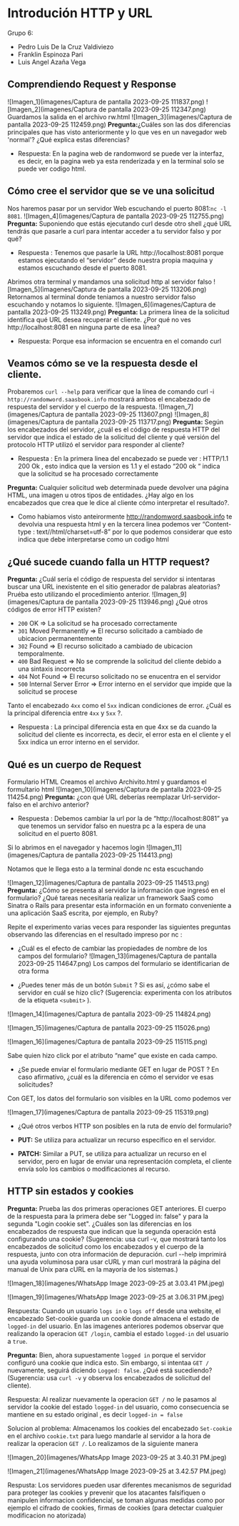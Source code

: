 # Introdución HTTP y URL
Grupo 6:
- Pedro Luis De la Cruz Valdiviezo
- Franklin Espinoza Pari
- Luis Angel Azaña Vega
## Comprendiendo Request y Response
![Imagen_1](imagenes/Captura de pantalla 2023-09-25 111837.png)
![Imagen_2](imagenes/Captura de pantalla 2023-09-25 112347.png)
Guardamos la salida en el archivo rw.html
![Imagen_3](imagenes/Captura de pantalla 2023-09-25 112459.png)
**Pregunta:**¿Cuáles son las dos diferencias principales que has visto anteriormente y lo
que ves en un navegador web 'normal'? ¿Qué explica estas diferencias?
- Respuesta: En la pagina web de randomword se puede ver la interfaz, es decir, en
  la pagina web ya esta renderizada y en la terminal solo se puede ver codigo html.
## Cómo cree el servidor que se ve una solicitud
Nos haremos pasar por un servidor Web escuchando el puerto 8081:`nc -l 8081`.
![Imagen_4](imagenes/Captura de pantalla 2023-09-25 112755.png)
**Pregunta:** Suponiendo que estás ejecutando curl desde otro shell ¿qué URL tendrás
que pasarle a curl para intentar acceder a tu servidor falso y por qué?
- Respuesta : Tenemos que pasarle la URL http://localhost:8081 porque estamos
  ejecutando el “servidor” desde nuestra propia maquina y estamos escuchando
  desde el puerto 8081.

Abrimos otra terminal y mandamos una solicitud http al servidor falso
![Imagen_5](imagenes/Captura de pantalla 2023-09-25 113206.png)
Retornamos al terminal donde teniamos a nuestro servidor falso escuchando y notamos
lo siguiente.
![Imagen_6](imagenes/Captura de pantalla 2023-09-25 113249.png)
**Pregunta:** La primera línea de la solicitud identifica qué URL desea recuperar el cliente.
¿Por qué no ves http://localhost:8081 en ninguna parte de esa línea?
- Respuesta: Porque esa informacion se encuentra en el comando curl

## Veamos cómo se ve la respuesta desde el cliente.
Probaremos `curl --help` para verificar que la línea de comando
curl -i `http://randomword.saasbook.info` mostrará ambos el encabezado de respuesta
del servidor y el cuerpo de la respuesta.
![Imagen_7](imagenes/Captura de pantalla 2023-09-25 113607.png)
![Imagen_8](imagenes/Captura de pantalla 2023-09-25 113717.png)
**Pregunta:** Según los encabezados del servidor, ¿cuál es el código de respuesta HTTP
del servidor que indica el estado de la solicitud del cliente y qué versión del protocolo
HTTP utilizó el servidor para responder al cliente?

- Respuesta : En la primera linea del encabezado se puede ver : HTTP/1.1 200 Ok ,
esto indica que la version es 1.1 y el estado “200 ok “ indica que la solicitud se ha
procesado correctamente

**Pregunta:** Cualquier solicitud web determinada puede devolver una página HTML, una
imagen u otros tipos de entidades. ¿Hay algo en los encabezados que crea que le dice
al cliente cómo interpretar el resultado?.

- Como habiamos visto anteirormente http://randomword.saasbook.info te devolvia
  una respuesta html y en la tercera linea podemos ver “Content-type : text//html/charset=utf-8”
  por lo que podemos considerar que esto indica que debe interpretarse como un
  codigo html

## ¿Qué sucede cuando falla un HTTP request?

**Pregunta:** ¿Cuál sería el código de respuesta del servidor si intentaras buscar una
URL inexistente en el sitio generador de palabras aleatorias? Pruéba esto utilizando el
procedimiento anterior.
![Imagen_9](imagenes/Captura de pantalla 2023-09-25 113946.png)
¿Qué otros códigos de error HTTP existen?
- ``200`` OK ⇒ La solicitud se ha procesado correctamente
- ``301`` Moved Permanently ⇒ El recurso solicitado a cambiado de ubicacion
permanentemente
- ``302`` Found ⇒ El recurso solicitado a cambiado de ubicacion temporalmente.
- ``400`` Bad Request ⇒ No se comprende la solicitud del cliente debido a una sintaxis
incorrecta
- ``404`` Not Found ⇒ El recurso solicitado no se enucentra en el servidor
- ``500`` Internal Server Error ⇒ Error interno en el servidor que impide que la solicitud
se procese

Tanto el encabezado ``4xx`` como el ``5xx`` indican condiciones de error. ¿Cuál es la
principal diferencia entre ``4xx`` y ``5xx`` ?.
- Respuesta : La principal diferencia esta en que 4xx se da cuando la solicitud del
  cliente es incorrecta, es decir, el error esta en el cliente y el 5xx indica un error
  interno en el servidor.

## Qué es un cuerpo de Request
Formulario HTML
Creamos el archivo Archivito.html y guardamos el formultario html
![Imagen_10](imagenes/Captura de pantalla 2023-09-25 114254.png)
**Pregunta:** ¿con qué URL deberías reemplazar Url-servidor-falso en el archivo
anterior?
- Respuesta : Debemos cambiar la url por la de “http://localhost:8081” ya que
  tenemos un servidor falso en nuestra pc a la espera de una solicitud en el puerto 8081.

Si lo abrimos en el navegador y hacemos login
![Imagen_11](imagenes/Captura de pantalla 2023-09-25 114413.png)

Notamos que le llega esto a la terminal donde nc esta escuchando

![Imagen_12](imagenes/Captura de pantalla 2023-09-25 114513.png)
**Pregunta:** ¿Cómo se presenta al servidor la información que ingresó en el formulario?
¿Qué tareas necesitaría realizar un framework SaaS como Sinatra o Rails para
presentar esta información en un formato conveniente a una aplicación SaaS escrita,
por ejemplo, en Ruby?

Repite el experimento varias veces para responder las siguientes preguntas
observando las diferencias en el resultado impreso por nc :

- ¿Cuál es el efecto de cambiar las propiedades de nombre de los campos del
  formulario?
![Imagen_13](imagenes/Captura de pantalla 2023-09-25 114647.png)
Los campos del formulario se identificarian de otra forma

- ¿Puedes tener más de un botón ``Submit`` ? Si es así, ¿cómo sabe el servidor en cuál
  se hizo clic? (Sugerencia: experimenta con los atributos de la etiqueta ``<submit>`` ).

![Imagen_14](imagenes/Captura de pantalla 2023-09-25 114824.png)  

![Imagen_15](imagenes/Captura de pantalla 2023-09-25 115026.png)

![Imagen_16](imagenes/Captura de pantalla 2023-09-25 115115.png)

Sabe quien hizo click por el atributo “name” que existe en cada campo.

- ¿Se puede enviar el formulario mediante GET en lugar de POST ? En caso
  afirmativo, ¿cuál es la diferencia en cómo el servidor ve esas solicitudes?

Con GET, los datos del formulario son visibles en la URL como podemos ver

![Imagen_17](imagenes/Captura de pantalla 2023-09-25 115319.png)

- ¿Qué otros verbos HTTP son posibles en la ruta de envío del formulario?

- **PUT:** Se utiliza para actualizar un recurso específico en el servidor.

- **PATCH:** Similar a PUT, se utiliza para actualizar un recurso en el servidor, pero
en lugar de enviar una representación completa, el cliente envía solo los
cambios o modificaciones al recurso.

## HTTP sin estados y cookies

**Pregunta:** Prueba las dos primeras operaciones GET anteriores. El cuerpo de la respuesta para la primera debe ser "Logged in: false" y para la segunda "Login cookie set". ¿Cuáles son las diferencias en los encabezados de respuesta que indican que la segunda operación está configurando una cookie? (Sugerencia: usa curl -v, que mostrará tanto los encabezados de solicitud como los encabezados y el cuerpo de la respuesta, junto con otra información de depuración. curl --help imprimirá una ayuda voluminosa para usar cURL y man curl mostrará la página del manual de Unix para cURL en la mayoría de los sistemas.)

![Imagen_18](imagenes/WhatsApp Image 2023-09-25 at 3.03.41 PM.jpeg)

![Imagen_19](imagenes/WhatsApp Image 2023-09-25 at 3.06.31 PM.jpeg)

Respuesta:
Cuando un usuario ``logs in`` o ``logs off`` desde una website, el encabezado Set-cookie guarda un cookie donde almacena el estado de ``logged-in`` del usuario. En las imagenes anteriores podemos observar que realizando la operacion ``GET /login``, cambia el estado `logged-in` del usuario a ``true``.

**Pregunta:** Bien, ahora supuestamente `logged in` porque el servidor configuró una cookie que indica esto. Sin embargo, si intentaa `GET /` nuevamente, seguirá diciendo `Logged: false`. ¿Qué está sucediendo? (Sugerencia: usa `curl -v` y observa los encabezados de solicitud del cliente).

Respuesta:
Al realizar nuevamente la operacion `GET /` no le pasamos al servidor la cookie del estado `logged-in` del usuario, como consecuencia se mantiene en su estado original , es decir `logged-in = false`

Solucion al problema:
Almacenamos los cookies del encabezado `Set-cookie` en el archivo `cookie.txt` para luego mandarle al servidor a la hora de realizar la operacion `GET /`. Lo realizamos de la siguiente manera


![Imagen_20](imagenes/WhatsApp Image 2023-09-25 at 3.40.31 PM.jpeg)

![Imagen_21](imagenes/WhatsApp Image 2023-09-25 at 3.42.57 PM.jpeg)



Respusta: Los servidores pueden usar diferentes mecanismos de seguridad para proteger las cookies y prevenir que los atacantes falsifiquen o manipulen informacion confidencial, se toman algunas medidas como por ejemplo el cifrado de cookies, firmas de cookies (para detectar cualquier modificacion no atorizada) 


